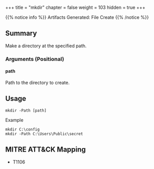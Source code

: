 +++
title = "mkdir"
chapter = false
weight = 103
hidden = true
+++

{{% notice info %}}
Artifacts Generated: File Create
{{% /notice %}}

## Summary
Make a directory at the specified path.

### Arguments (Positional)
#### path
Path to the directory to create.

## Usage
```
mkdir -Path [path]
```
Example
```
mkdir C:\config
mkdir -Path C:\Users\Public\secret
```

## MITRE ATT&CK Mapping

- T1106